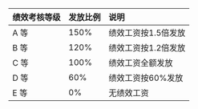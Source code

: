 | 绩效考核等级 | 发放比例 | 说明                |
| :----------- | :------- | :------------------ |
| A 等         | 150%     | 绩效工资按1.5倍发放 |
| B 等         | 120%     | 绩效工资按1.2倍发放 |
| C 等         | 100%     | 绩效工资全额发放    |
| D 等         | 60%      | 绩效工资按60%发放   |
| E 等         | 0%       | 无绩效工资          |